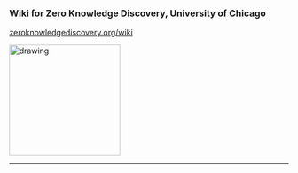 ### Wiki for Zero Knowledge Discovery, University of Chicago

[zeroknowledgediscovery.org/wiki](http://34.66.189.202:4567/)

<img src="../../logo1.png" alt="drawing" style="width:200px;"/>

---